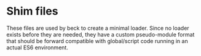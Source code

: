 # Shim files

These files are used by beck to create a minimal loader.  Since no loader
exists before they are needed, they have a custom pseudo-module format
that should be forward compatible with global/script code running in an
actual ES6 environment.
